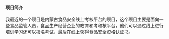 #### 项目简介

我最近的一个项目是内蒙古食品安全线上考核平台的项目，这个项目主要是面向一些食品监管人员，食品生产经营企业的教育和考和核平台，他们可以通过线上进行培训学习还可以报名考试，最后在线上获得食品安全资格认证书。